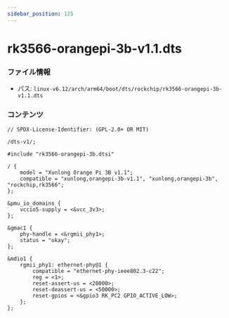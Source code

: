 ```yaml
---
sidebar_position: 125
---
```

# rk3566-orangepi-3b-v1.1.dts

### ファイル情報

- パス: `linux-v6.12/arch/arm64/boot/dts/rockchip/rk3566-orangepi-3b-v1.1.dts`

### コンテンツ

```dts
// SPDX-License-Identifier: (GPL-2.0+ OR MIT)

/dts-v1/;

#include "rk3566-orangepi-3b.dtsi"

/ {
	model = "Xunlong Orange Pi 3B v1.1";
	compatible = "xunlong,orangepi-3b-v1.1", "xunlong,orangepi-3b", "rockchip,rk3566";
};

&pmu_io_domains {
	vccio5-supply = <&vcc_3v3>;
};

&gmac1 {
	phy-handle = <&rgmii_phy1>;
	status = "okay";
};

&mdio1 {
	rgmii_phy1: ethernet-phy@1 {
		compatible = "ethernet-phy-ieee802.3-c22";
		reg = <1>;
		reset-assert-us = <20000>;
		reset-deassert-us = <50000>;
		reset-gpios = <&gpio3 RK_PC2 GPIO_ACTIVE_LOW>;
	};
};

```
